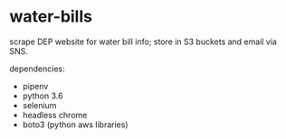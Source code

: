 # water-bills

scrape DEP website for water bill info; store in S3 buckets and email via SNS.

dependencies:
* pipenv
* python 3.6
* selenium 
* headless chrome
* boto3 (python aws libraries)

